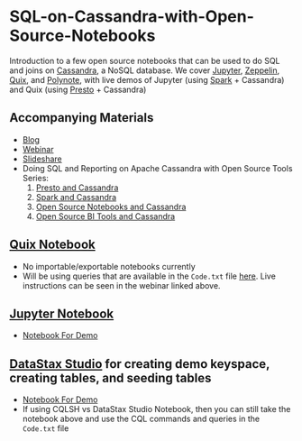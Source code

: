 # SQL-on-Cassandra-with-Open-Source-Notebooks

Introduction to a few open source notebooks that can be used to do SQL and joins on [Cassandra](https://cassandra.apache.org/), a NoSQL database. We cover [Jupyter](https://jupyter.org/), [Zeppelin](https://zeppelin.apache.org/), [Quix](https://github.com/wix/quix), and [Polynote](https://polynote.org/), with live demos of Jupyter (using [Spark](https://spark.apache.org/) + Cassandra) and Quix (using [Presto](https://prestodb.io/) + Cassandra)

## Accompanying Materials
- [Blog](https://blog.anant.us/open-source-notebooks-and-cassandra-doing-sql-on-cassandra-tables/)
- [Webinar](https://youtu.be/i0LNtBEtm8g)
- [Slideshare](https://www.slideshare.net/AnantCorp/webinar-open-source-notebooks-and-cassandra)
- Doing SQL and Reporting on Apache Cassandra with Open Source Tools Series:
  1. [Presto and Cassandra](https://blog.anant.us/presto-and-cassandra/)
  2. [Spark and Cassandra](https://blog.anant.us/spark-and-cassandra-sql-on-cassandra/)
  3. [Open Source Notebooks and Cassandra](https://blog.anant.us/open-source-notebooks-and-cassandra-doing-sql-on-cassandra-tables/)
  4. [Open Source BI Tools and Cassandra](https://blog.anant.us/open-source-bi-tools-and-cassandra/)

## [Quix Notebook](https://github.com/wix/quix)
- No importable/exportable notebooks currently
- Will be using queries that are available in the `Code.txt` file [here](https://drive.google.com/file/d/1FMxHAOeDaRhn4jvmQV4JNgNz7POp4L6j/view). Live instructions can be seen in the webinar linked above.


## [Jupyter Notebook](https://jupyter.org/)
- [Notebook For Demo](https://github.com/adp8ke/SQL-on-Cassandra-with-Open-Source-Notebooks/blob/master/Spark%20%2B%20Cassandra%20%2B%20Jupyter%20Notebook%20-%20Doing%20SQL%20on%20Cassandra%20with%20Jupyter.ipynb)

## [DataStax Studio](https://www.datastax.com/dev/datastax-studio) for creating demo keyspace, creating tables, and seeding tables
- [Notebook For Demo](https://drive.google.com/file/d/1FMxHAOeDaRhn4jvmQV4JNgNz7POp4L6j/view)
- If using CQLSH vs DataStax Studio Notebook, then you can still take the notebook above and use the CQL commands and queries in the `Code.txt` file
